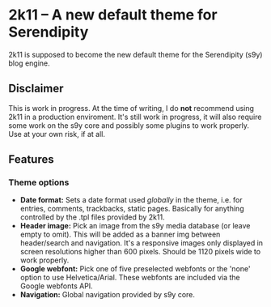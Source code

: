 # 2k11 – A new default theme for Serendipity

2k11 is supposed to become the new default theme for the Serendipity (s9y) blog engine.

## Disclaimer

This is work in progress. At the time of writing, I do **not** recommend using 2k11 in a production enviroment. It's still work in progress, it will also require some work on the s9y core and possibly some plugins to work properly. Use at your own risk, if at all.

## Features

### Theme options

* **Date format:** Sets a date format used _globally_ in the theme, i.e. for entries, comments, trackbacks, static pages. Basically for anything controlled by the .tpl files provided by 2k11.
* **Header image:** Pick an image from the s9y media database (or leave empty to omit). This will be added as a banner img between header/search and navigation. It's a responsive images only displayed in screen resolutions higher than 600 pixels. Should be 1120 pixels wide to work properly.
* **Google webfont:** Pick one of five preselected webfonts or the 'none' option to use Helvetica/Arial. These webfonts are included via the Google webfonts API.
* **Navigation:** Global navigation provided by s9y core.
